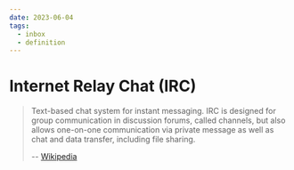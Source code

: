 ```yaml
---
date: 2023-06-04
tags:
  - inbox
  - definition
---
```


# Internet Relay Chat (IRC)

> Text-based chat system for instant messaging. IRC is designed for group
> communication in discussion forums, called channels, but also allows
> one-on-one communication via private message as well as chat and data
> transfer, including file sharing.
>
> -- [Wikipedia](https://en.wikipedia.org/wiki/Internet_Relay_Chat)
